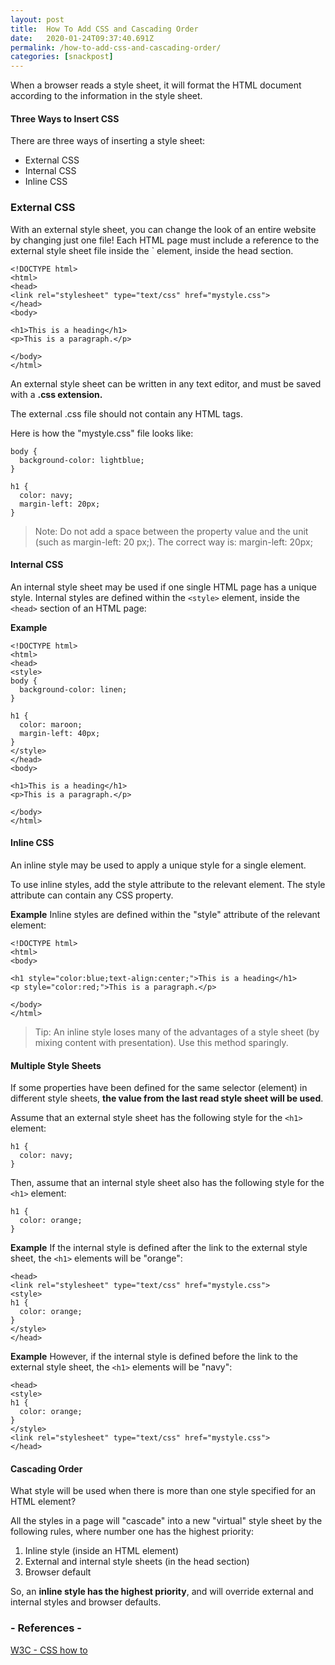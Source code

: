 ```yaml
---
layout: post
title:  How To Add CSS and Cascading Order
date:   2020-01-24T09:37:40.691Z
permalink: /how-to-add-css-and-cascading-order/
categories: [snackpost]
---
```

When a browser reads a style sheet, it will format the HTML document according to the information in the style sheet.


#### Three Ways to Insert CSS
There are three ways of inserting a style sheet:

- External CSS
- Internal CSS
- Inline CSS


### External CSS
With an external style sheet, you can change the look of an entire website by changing just one file!
Each HTML page must include a reference to the external style sheet file inside the `<link> element, inside the head section.

```
<!DOCTYPE html>
<html>
<head>
<link rel="stylesheet" type="text/css" href="mystyle.css">
</head>
<body>

<h1>This is a heading</h1>
<p>This is a paragraph.</p>

</body>
</html>
```
An external style sheet can be written in any text editor, and must be saved with a **.css extension.**

The external .css file should not contain any HTML tags.

Here is how the "mystyle.css" file looks like:

```
body {
  background-color: lightblue;
}

h1 {
  color: navy;
  margin-left: 20px;
}
```
> Note: Do not add a space between the property value and the unit (such as margin-left: 20 px;). The correct way is: margin-left: 20px;


#### Internal CSS

An internal style sheet may be used if one single HTML page has a unique style.
Internal styles are defined within the `<style>` element, inside the `<head>`  section of an HTML page:

**Example**

```
<!DOCTYPE html>
<html>
<head>
<style>
body {
  background-color: linen;
}

h1 {
  color: maroon;
  margin-left: 40px;
}
</style>
</head>
<body>

<h1>This is a heading</h1>
<p>This is a paragraph.</p>

</body>
</html>
```


#### Inline CSS
An inline style may be used to apply a unique style for a single element.

To use inline styles, add the style attribute to the relevant element. The style attribute can contain any CSS property.

**Example**
Inline styles are defined within the "style" attribute of the relevant element:

```
<!DOCTYPE html>
<html>
<body>

<h1 style="color:blue;text-align:center;">This is a heading</h1>
<p style="color:red;">This is a paragraph.</p>

</body>
</html>
```
> Tip: An inline style loses many of the advantages of a style sheet (by mixing content with presentation). Use this method sparingly.


#### Multiple Style Sheets
If some properties have been defined for the same selector (element) in different style sheets, **the value from the last read style sheet will be used**. 

Assume that an external style sheet has the following style for the `<h1>`  element:

```
h1 {
  color: navy;
}
```

Then, assume that an internal style sheet also has the following style for the `<h1>`  element:

```
h1 {
  color: orange;   
}
```

**Example**
If the internal style is defined after the link to the external style sheet, the `<h1>` elements will be "orange":

```
<head>
<link rel="stylesheet" type="text/css" href="mystyle.css">
<style>
h1 {
  color: orange;
}
</style>
</head>
```

**Example**
However, if the internal style is defined before the link to the external style sheet, the `<h1>` elements will be "navy": 

```
<head>
<style>
h1 {
  color: orange;
}
</style>
<link rel="stylesheet" type="text/css" href="mystyle.css">
</head>
```

#### Cascading Order
What style will be used when there is more than one style specified for an HTML element?

All the styles in a page will "cascade" into a new "virtual" style sheet by the following rules, where number one has the highest priority:

1. Inline style (inside an HTML element)
2. External and internal style sheets (in the head section)
3. Browser default

So, an **inline style has the highest priority**, and will override external and internal styles and browser defaults.


### - References -

[W3C - CSS how to](https://www.w3schools.com/css/css_howto.asp)

